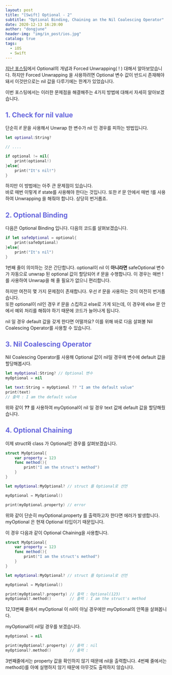 ```yaml
---
layout: post
title: "[Swift] Optional - 2"
subtitle: "Optional Binding, Chaining an the Nil Coalescing Operator"
date: 2020-12-13 16:20:00
author: "dongjune"
header-img: "img/in_post/ios.jpg"
catalog: true
tags:
  - iOS
  - Swift
---
```

[지난 포스팅](https://donggoolosori.github.io/2020/12/13/ios-optional/)에서 Optional의 개념과 Forced Unwrapping( ! ) 대해서 알아보았습니다. 하지만 Forced Unwrapping 을 사용하려면 Optional 변수 값이 반드시 존재해야 돼서 이것만으로는 nil 값을 다루기에는 한계가 있었습니다.  

이번 포스팅에서는 이러한 문제점을 해결해주는 4가지 방법에 대해서 자세히 알아보겠습니다.

## <span style="color:rgba(0,0,200,0.6)">1. Check for nil value </span>
단순히 if 문을 사용해서 Unwrap 한 변수가 nil 인 경우를 피하는 방법입니다.  
```swift
let optional:String?

// ....

if optional != nil{
    print(optional!) 
}else{
    print("It's nil!")
}
```
하지만 이 방법에는 아주 큰 문제점이 있습니다.  
바로 매번 이렇게 if state를 사용해야 한다는 것입니다. 또한 if 문 안에서 매번 !를 사용하여 Unwrapping 을 해줘야 합니다. 상당히 번거롭죠. 

## <span style="color:rgba(0,0,200,0.6)">2. Optional Binding </span>
다음은 Optional Binding 입니다. 다음의 코드를 살펴보겠습니다.
```swift
if let safeOptional = optional{
    print(safeOptional)
}else{
    print("It's nil")
}
```
1번째 줄이 의미하는 것은 간단합니다. optional이 nil 이 **아니라면** safeOptional 변수가 자동으로 unwrap 된 optional 값이 할당되어 if 문을 수행합니다.
이 경우는 매번 ! 를 사용하여 Unwrap을 해 줄 필요가 없으니 편리합니다.  

하지만 여전히 몇 가지 문제점이 존재합니다. 
우선 if 문을 사용하는 것이 여전히 번거롭습니다.  
또한 optional이 nil인 경우 if 문을 스킵하고 else로 가게 되는데, 이 경우에 else 문 안에서 예외 처리를 해줘야 하기 때문에 코드가 늘어나게 됩니다.  
  
nil 일 경우 default 값을 갖게 한다면 어떨까요? 이를 위해 바로 다음 살펴볼 Nil Coalescing Operator를 사용할 수 있습니다.

## <span style="color:rgba(0,0,200,0.6)">3. Nil Coalescing Operator</span>
Nil Coalescing Operator를 사용해 Optional 값이 nil일 경우에 변수에 default 값을 할당해봅시다.
```swift
let myOptional:String? // Optional 변수
myOptional = nil

let text:String = myOptional ?? "I am the default value"
print(text)
// 출력 : I am the default value
```
위와 같이 **??** 를 사용하여 myOptional이 nil 일 경우 text 값에 default 값을 할당해줬습니다.
## <span style="color:rgba(0,0,200,0.6)">4. Optional Chaining</span>
이제 struct와 class 가 Optional인 경우를 살펴보겠습니다.
```swift
struct MyOptional{
    var property = 123
    func method(){
        print("I am the struct's method")
    }
}

let myOptional:MyOptional? // struct 를 Optional로 선언

myOptional = MyOptional()

print(myOptional.property) // error
```
위와 같이 단순히 myOptional.property 를 출력하고자 한다면 에러가 발생합니다.  
myOptional 은 현재 Optional 타입이기 때문입니다.  

이 경우 다음과 같이 Optional Chaining을 사용합니다.
```swift
struct MyOptional{
    var property = 123
    func method(){
        print("I am the struct's method")
    }
}

let myOptional:MyOptional? // struct 를 Optional로 선언

myOptional = MyOptional()

print(myOptional?.property) // 출력 : Optional(123)
myOptional?.method()        // 출력 : I am the struct's method
```
12,13번째 줄에서
myOptional 이 nil이 아닐 경우에만 myOptional의 안쪽을 살펴봅니다.  

myOptional이 nil일 경우를 보겠습니다.
```swift
myOptional = nil

print(myOptional?.property) // 출력 : nil
myOptional?.method()        // 출력 : 
```
3번째줄에서는 property 값을 확인하지 않기 때문에 nil을 출력합니다.
4번째 줄에서는 method()를 아예 실행하지 않기 때문에 아무것도 출력하지 않습니다.